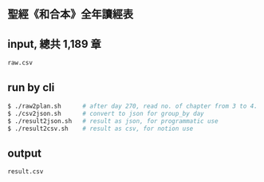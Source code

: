 ## 聖經《和合本》全年讀經表

## input, 總共 1,189 章
```bash 
raw.csv
```

## run by cli
```bash 
$ ./raw2plan.sh      # after day 270, read no. of chapter from 3 to 4.
$ ./csv2json.sh      # convert to json for group_by day
$ ./result2json.sh   # result as json, for programmatic use 
$ ./result2csv.sh    # result as csv, for notion use
```

## output
```bash 
result.csv
```
